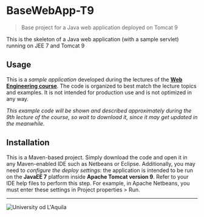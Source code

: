 # BaseWebApp-T9
> Base project for a Java web application deployed on Tomcat 9

This is the skeleton of a Java web application (with a sample servlet) running on JEE 7 and Tomcat 9

## Usage

This is a *sample application* developed during the lectures of the  [**Web Engineering course**](https://people.disim.univaq.it/~dellapenna/content.php?page=students). The code is organized to best match the lecture topics and examples. It is not intended for production use and is not optimized in any way. 

*This example code will be shown and described approximately during the 9th lecture of the course, so wait to download it, since it may get updated in the meanwhile.*

## Installation

This is a Maven-based project. Simply download the code and open it in any Maven-enabled IDE such as Netbeans or Eclipse. Additionally, you may need to *configure the deploy settings*: the application is intended to be run on the **JavaEE 7** platform inside **Apache Tomcat version 9**. Refer to your IDE help files to perform this step. For example, in Apache Netbeans, you must enter these settings in Project properties > Run.


---

![University od L'Aquila](https://www.disim.univaq.it/skins/aqua/img/logo2021-2.png)

